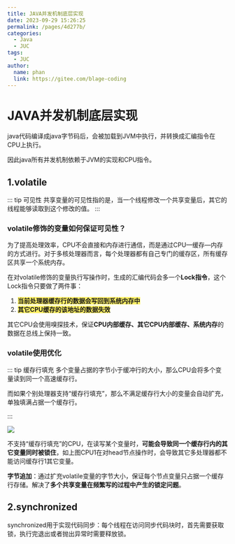 ```yaml
---
title: JAVA并发机制底层实现
date: 2023-09-29 15:26:25
permalink: /pages/4d277b/
categories:
  - Java
  - JUC
tags:
  - JUC
author: 
  name: phan
  link: https://gitee.com/blage-coding
---
```

# JAVA并发机制底层实现

java代码编译成java字节码后，会被加载到JVM中执行，并转换成汇编指令在CPU上执行。

因此java所有并发机制依赖于JVM的实现和CPU指令。

## 1.volatile

::: tip 可见性
共享变量的可见性指的是，当一个线程修改一个共享变量后，其它的线程能够读取到这个修改的值。
:::

### volatile修饰的变量如何保证可见性？

为了提高处理效率，CPU不会直接和内存进行通信，而是通过CPU—缓存—内存的方式进行。对于多核处理器而言，每个处理器都有自己专门的缓存区，所有缓存区共享一个系统内存。

在对volatile修饰的变量执行写操作时，生成的汇编代码会多一个**Lock指令**，这个Lock指令只要做了两件事：

1. <font style="background: rgb(255, 240, 102)" >**当前处理器缓存行的数据会写回到系统内存中**</font>
2. <font style="background: rgb(255, 240, 102)" >**其它CPU缓存的该地址的数据失效**</font>

其它CPU会使用嗅探技术，保证**CPU内部缓存、其它CPU内部缓存、系统内存**的数据在总线上保持一致。

### volatile使用优化

::: tip 缓存行填充
多个变量占据的字节小于缓冲行的大小，那么CPU会将多个变量读到同一个高速缓存行。

而如果个别处理器支持“缓存行填充”，那么不满足缓存行大小的变量会自动扩充，单独填满占据一个缓存行。

:::

![](https://jsd.cdn.zzko.cn/gh/blage-coding/picx-images-hosting@master/20230929/image.1hhz0imgwgm8.webp)

不支持“缓存行填充”的CPU，在读写某个变量时，**可能会导致同一个缓存行内的其它变量同时被锁住**，如上图CPU1在对head节点操作时，会导致其它多处理器都不能访问缓存行1其它变量。

**字节追加**：通过扩充volatile变量的字节大小，保证每个节点变量只占据一个缓存行存储。解决了**多个共享变量在频繁写的过程中产生的锁定问题**。

## 2.synchronized

synchronized用于实现代码同步：每个线程在访问同步代码块时，首先需要获取锁，执行完退出或者抛出异常时需要释放锁。

